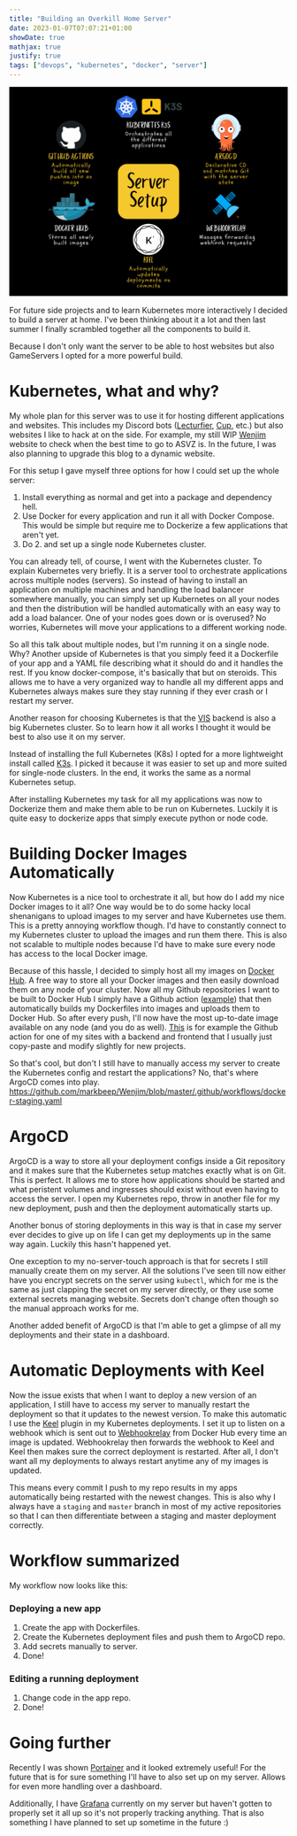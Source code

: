 ```yaml
---
title: "Building an Overkill Home Server"
date: 2023-01-07T07:07:21+01:00
showDate: true
mathjax: true
justify: true
tags: ["devops", "kubernetes", "docker", "server"]
---
```


![](/posts/build_an_overkill_server/server-setup.png)

For future side projects and to learn Kubernetes more interactively I decided
to build a server at home. I've been thinking about it a lot
and then last summer I finally scrambled together all the components to build it.

Because I don't only want the server to be able to host websites
but also GameServers I opted for a more powerful build.

# Kubernetes, what and why?
My whole plan for this server was to use it for hosting different applications
and websites. This includes my Discord bots
([Lecturfier](https://github.com/markbeep/lecturfier), [Cup](https://github.com/markbeep/cup),
etc.) but also websites I like to hack at on the side. For example, my still WIP
[Wenjim](https://wenjim.markc.su/) website to check when the best time to go to ASVZ
is. In the future, I was also planning to upgrade this blog to a dynamic website.

For this setup I gave myself three options for how I could set up the whole server:
1. Install everything as normal and get into a package and dependency hell.
2. Use Docker for every application and run it all with Docker Compose. This would
be simple but require me to Dockerize a few applications that aren't yet.
3. Do 2. and set up a single node Kubernetes cluster.

You can already tell, of course, I went with the Kubernetes cluster. To explain
Kubernetes very briefly. It is a server tool to orchestrate applications across
multiple nodes (servers). So instead of having to install an application on multiple
machines and handling the load balancer somewhere manually, you can simply set up
Kubernetes on all your nodes and then the distribution will be handled automatically
with an easy way to add a load balancer. One of your nodes goes down or is overused?
No worries, Kubernetes will move your applications to a different working node. 

So all this talk about multiple nodes, but I'm running it on a single node. Why?
Another upside of Kubernetes is that you simply feed it a Dockerfile of your
app and a YAML file describing what it should do and it handles the rest. If you know
docker-compose, it's basically that but on steroids. This allows me to have a very
organized way to handle all my different apps and Kubernetes always makes sure they
stay running if they ever crash or I restart my server.

Another reason for choosing Kubernetes is that the
[VIS](https://vis.ethz.ch/en/) backend is also a big Kubernetes cluster.
So to learn how it all works I thought it would be best to also use it on my server.

Instead of installing the full Kubernetes (K8s) I opted for a more lightweight
install called [K3s](https://k3s.io/). I picked it because it was easier to
set up and more suited for single-node clusters. In the end, it works
the same as a normal Kubernetes setup.

After installing Kubernetes my task for all my applications was now to Dockerize
them and make them able to be run on Kubernetes. Luckily it is quite easy to
dockerize apps that simply execute python or node code.

# Building Docker Images Automatically
Now Kubernetes is a nice tool to orchestrate it all, but how do I add my
nice Docker images to it all? One way would be to do some hacky local shenanigans
to upload images to my server and have Kubernetes use them. This is a pretty annoying
workflow though. I'd have to constantly connect to my Kubernetes cluster to upload
the images and run them there. This is also not scalable to multiple nodes because
I'd have to make sure every node has access to the local Docker image.

Because of this hassle, I decided to simply host all my images on
[Docker Hub](https://hub.docker.com/). A free way to store all your Docker images
and then easily download them on any node of your cluster. Now all my Github
repositories I want to be built to Docker Hub I simply have a Github action
([example](https://github.com/markbeep/Wenjim/blob/master/.github/workflows/docker-prod.yaml))
that then automatically builds my Dockerfiles into images and uploads them to
Docker Hub. So after every push, I'll now have the most up-to-date image available
on any node (and you do as well). [This](https://github.com/markbeep/Wenjim/blob/master/.github/workflows/docker-staging.yaml)
is for example the Github action for one of my sites with a backend and frontend that
I usually just copy-paste and modify slightly for new projects.

So that's cool, but don't I still have to manually access my server to create the
Kubernetes config and restart the applications? No, that's where ArgoCD comes
into play.
https://github.com/markbeep/Wenjim/blob/master/.github/workflows/docker-staging.yaml
# ArgoCD
ArgoCD is a way to store all your deployment configs inside a Git repository
and it makes sure that the Kubernetes setup matches exactly what is on Git.
This is perfect. It allows me to store how applications should be started and
what peristent volumes and ingresses should exist without even having to access the
server. I open my Kubernetes repo, throw in another file for my new deployment,
push and then the deployment automatically starts up.

Another bonus of storing deployments in this way is that in case my server ever
decides to give up on life I can get my deployments up in the same way again.
Luckily this hasn't happened yet.

One exception to my no-server-touch approach is that for secrets I still manually
create them on my server. All the solutions I've seen till now either have you
encrypt secrets on the server using `kubectl`, which for me is the same as just
clapping the secret on my server directly, or they use some external secrets
managing website. Secrets don't change often though so the manual
approach works for me.

Another added benefit of ArgoCD is that I'm able to get a glimpse of all my
deployments and their state in a dashboard.

# Automatic Deployments with Keel
Now the issue exists that when I want to deploy a new version of an application,
I still have to access my server to manually restart the deployment so that
it updates to the newest version. To make this automatic I use the 
[Keel](https://keel.sh/) plugin in my Kubernetes deployments. I set it up to listen
on a webhook which is sent out to [Webhookrelay](https://webhookrelay.com/)
from Docker Hub every time an image is updated. Webhookrelay then forwards the
webhook to Keel and Keel then makes sure the correct deployment is restarted.
After all, I don't want all my deployments to always restart anytime any of my
images is updated.

This means every commit I push to my repo results in my apps automatically being
restarted with the newest changes. This is also why I always have a `staging`
and `master` branch in most of my active repositories so that I can then differentiate
between a staging and master deployment correctly.

# Workflow summarized
My workflow now looks like this:

### Deploying a new app
1. Create the app with Dockerfiles.
2. Create the Kubernetes deployment files and push them to ArgoCD repo.
3. Add secrets manually to server.
4. Done!

### Editing a running deployment
1. Change code in the app repo.
2. Done!

# Going further
Recently I was shown [Portainer](https://www.portainer.io/) and it looked
extremely useful! For the future that is for sure something I'll have to also set up
on my server. Allows for even more handling over a dashboard.

Additionally, I have [Grafana](https://grafana.com/) currently on my server
but haven't gotten to properly set it all up so it's not properly tracking anything.
That is also something I have planned to set up sometime in the future :)

